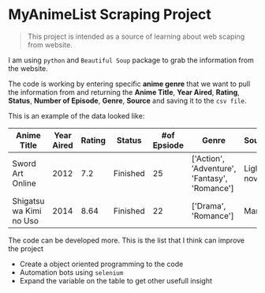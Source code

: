 # MyAnimeList Scraping Project 

> This project is intended as a source of learning about web scaping from website. 

I am using `python` and `Beautiful Soup` package to grab the information from the website. 

The code is working by entering specific **anime genre** that we want to pull the information from and returning the **Anime Title**, **Year Aired**, **Rating**, **Status**, **Number of Episode**, **Genre**, **Source** and saving it to the `csv file`.

This is an example of the data looked like:

| Anime Title | Year Aired | Rating | Status | #of Epsiode | Genre | Source |
| ----------- | ---------- | -----  | ------ | ----------- | ----- | ------ |
|Sword Art Online |	2012 | 7.2 | Finished | 25 | ['Action', 'Adventure', 'Fantasy', 'Romance'] | Light novel |
| Shigatsu wa Kimi no Uso |	2014 | 8.64 | Finished | 22	| ['Drama', 'Romance'] | Manga |


The code can be developed more. This is the list that I think can improve the project

- Create a object oriented programming to the code
- Automation bots using `selenium`
- Expand the variable on the table to get other usefull insight 

